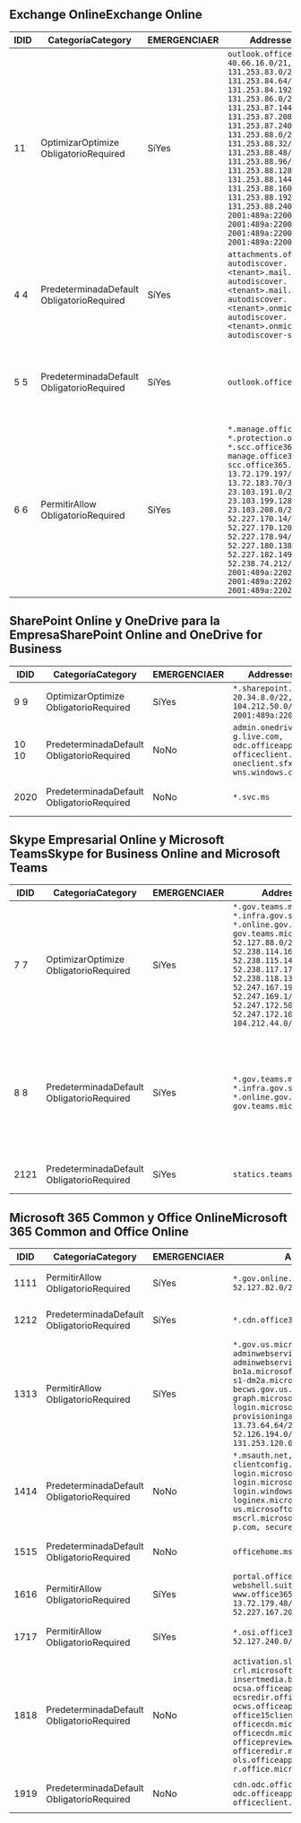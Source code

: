 <!--THIS FILE IS AUTOMATICALLY GENERATED. MANUAL CHANGES WILL BE OVERWRITTEN.-->
<!--Please contact the Office 365 Endpoints team with any questions.-->
<!--USGovGCCHigh endpoints version 2019072900-->
<!--File generated 2019-08-21 08:00:12.4601-->

## <a name="exchange-online"></a><span data-ttu-id="d55c8-101">Exchange Online</span><span class="sxs-lookup"><span data-stu-id="d55c8-101">Exchange Online</span></span>

<span data-ttu-id="d55c8-102">ID</span><span class="sxs-lookup"><span data-stu-id="d55c8-102">ID</span></span> | <span data-ttu-id="d55c8-103">Categoría</span><span class="sxs-lookup"><span data-stu-id="d55c8-103">Category</span></span> | <span data-ttu-id="d55c8-104">EMERGENCIA</span><span class="sxs-lookup"><span data-stu-id="d55c8-104">ER</span></span> | <span data-ttu-id="d55c8-105">Addresses</span><span class="sxs-lookup"><span data-stu-id="d55c8-105">Addresses</span></span> | <span data-ttu-id="d55c8-106">Puertos</span><span class="sxs-lookup"><span data-stu-id="d55c8-106">Ports</span></span>
-- | -------------------- | --- | ------------------------------------------------------------------------------------------------------------------------------------------------------------------------------------------------------------------------------------------------------------------------------------------------------------------------------------------------------------------------------------------------------------------------------------------------ | -------------------------------
<span data-ttu-id="d55c8-107">1</span><span class="sxs-lookup"><span data-stu-id="d55c8-107">1</span></span> | <span data-ttu-id="d55c8-108">Optimizar</span><span class="sxs-lookup"><span data-stu-id="d55c8-108">Optimize</span></span><BR><span data-ttu-id="d55c8-109">Obligatorio</span><span class="sxs-lookup"><span data-stu-id="d55c8-109">Required</span></span> | <span data-ttu-id="d55c8-110">Sí</span><span class="sxs-lookup"><span data-stu-id="d55c8-110">Yes</span></span> | `outlook.office365.us`<BR>`40.66.16.0/21, 131.253.83.0/26, 131.253.84.64/26, 131.253.84.192/26, 131.253.86.0/24, 131.253.87.144/28, 131.253.87.208/28, 131.253.87.240/28, 131.253.88.0/28, 131.253.88.32/28, 131.253.88.48/28, 131.253.88.96/28, 131.253.88.128/28, 131.253.88.144/28, 131.253.88.160/28, 131.253.88.192/28, 131.253.88.240/28, 2001:489a:2200:28::/62, 2001:489a:2200:3c::/62, 2001:489a:2200:44::/62, 2001:489a:2200:400::/56` | <span data-ttu-id="d55c8-111">**TCP:** 443, 80</span><span class="sxs-lookup"><span data-stu-id="d55c8-111">**TCP:** 443, 80</span></span>
<span data-ttu-id="d55c8-112">4 </span><span class="sxs-lookup"><span data-stu-id="d55c8-112">4</span></span> | <span data-ttu-id="d55c8-113">Predeterminada</span><span class="sxs-lookup"><span data-stu-id="d55c8-113">Default</span></span><BR><span data-ttu-id="d55c8-114">Obligatorio</span><span class="sxs-lookup"><span data-stu-id="d55c8-114">Required</span></span> | <span data-ttu-id="d55c8-115">Sí</span><span class="sxs-lookup"><span data-stu-id="d55c8-115">Yes</span></span> | `attachments.office365-net.us, autodiscover.<tenant>.mail.onmicrosoft.com, autodiscover.<tenant>.mail.onmicrosoft.us, autodiscover.<tenant>.onmicrosoft.com, autodiscover.<tenant>.onmicrosoft.us, autodiscover-s.office365.us` | <span data-ttu-id="d55c8-116">**TCP:** 443, 80</span><span class="sxs-lookup"><span data-stu-id="d55c8-116">**TCP:** 443, 80</span></span>
<span data-ttu-id="d55c8-117">5 </span><span class="sxs-lookup"><span data-stu-id="d55c8-117">5</span></span> | <span data-ttu-id="d55c8-118">Predeterminada</span><span class="sxs-lookup"><span data-stu-id="d55c8-118">Default</span></span><BR><span data-ttu-id="d55c8-119">Obligatorio</span><span class="sxs-lookup"><span data-stu-id="d55c8-119">Required</span></span> | <span data-ttu-id="d55c8-120">Sí</span><span class="sxs-lookup"><span data-stu-id="d55c8-120">Yes</span></span> | `outlook.office365.us` | <span data-ttu-id="d55c8-121">**TCP:** 143, 25, 587, 993, 995</span><span class="sxs-lookup"><span data-stu-id="d55c8-121">**TCP:** 143, 25, 587, 993, 995</span></span>
<span data-ttu-id="d55c8-122">6 </span><span class="sxs-lookup"><span data-stu-id="d55c8-122">6</span></span> | <span data-ttu-id="d55c8-123">Permitir</span><span class="sxs-lookup"><span data-stu-id="d55c8-123">Allow</span></span><BR><span data-ttu-id="d55c8-124">Obligatorio</span><span class="sxs-lookup"><span data-stu-id="d55c8-124">Required</span></span> | <span data-ttu-id="d55c8-125">Sí</span><span class="sxs-lookup"><span data-stu-id="d55c8-125">Yes</span></span> | `*.manage.office365.us, *.protection.office365.us, *.scc.office365.us, manage.office365.us, scc.office365.us`<BR>`13.72.179.197/32, 13.72.183.70/32, 23.103.191.0/24, 23.103.199.128/25, 23.103.208.0/22, 52.227.170.14/32, 52.227.170.120/32, 52.227.178.94/32, 52.227.180.138/32, 52.227.182.149/32, 52.238.74.212/32, 2001:489a:2202:4::/62, 2001:489a:2202:c::/62, 2001:489a:2202:2000::/63` | <span data-ttu-id="d55c8-126">**TCP:** 25, 443</span><span class="sxs-lookup"><span data-stu-id="d55c8-126">**TCP:** 25, 443</span></span>

## <a name="sharepoint-online-and-onedrive-for-business"></a><span data-ttu-id="d55c8-127">SharePoint Online y OneDrive para la Empresa</span><span class="sxs-lookup"><span data-stu-id="d55c8-127">SharePoint Online and OneDrive for Business</span></span>

<span data-ttu-id="d55c8-128">ID</span><span class="sxs-lookup"><span data-stu-id="d55c8-128">ID</span></span> | <span data-ttu-id="d55c8-129">Categoría</span><span class="sxs-lookup"><span data-stu-id="d55c8-129">Category</span></span> | <span data-ttu-id="d55c8-130">EMERGENCIA</span><span class="sxs-lookup"><span data-stu-id="d55c8-130">ER</span></span> | <span data-ttu-id="d55c8-131">Addresses</span><span class="sxs-lookup"><span data-stu-id="d55c8-131">Addresses</span></span> | <span data-ttu-id="d55c8-132">Puertos</span><span class="sxs-lookup"><span data-stu-id="d55c8-132">Ports</span></span>
-- | -------------------- | --- | ----------------------------------------------------------------------------------------------------------------------- | ----------------
<span data-ttu-id="d55c8-133">9 </span><span class="sxs-lookup"><span data-stu-id="d55c8-133">9</span></span> | <span data-ttu-id="d55c8-134">Optimizar</span><span class="sxs-lookup"><span data-stu-id="d55c8-134">Optimize</span></span><BR><span data-ttu-id="d55c8-135">Obligatorio</span><span class="sxs-lookup"><span data-stu-id="d55c8-135">Required</span></span> | <span data-ttu-id="d55c8-136">Sí</span><span class="sxs-lookup"><span data-stu-id="d55c8-136">Yes</span></span> | `*.sharepoint.us`<BR>`20.34.8.0/22, 104.212.50.0/23, 2001:489a:2204:2::/63` | <span data-ttu-id="d55c8-137">**TCP:** 443, 80</span><span class="sxs-lookup"><span data-stu-id="d55c8-137">**TCP:** 443, 80</span></span>
<span data-ttu-id="d55c8-138">10 </span><span class="sxs-lookup"><span data-stu-id="d55c8-138">10</span></span> | <span data-ttu-id="d55c8-139">Predeterminada</span><span class="sxs-lookup"><span data-stu-id="d55c8-139">Default</span></span><BR><span data-ttu-id="d55c8-140">Obligatorio</span><span class="sxs-lookup"><span data-stu-id="d55c8-140">Required</span></span> | <span data-ttu-id="d55c8-141">No</span><span class="sxs-lookup"><span data-stu-id="d55c8-141">No</span></span> | `admin.onedrive.us, g.live.com, odc.officeapps.live.com, officeclient.microsoft.com, oneclient.sfx.ms, wns.windows.com` | <span data-ttu-id="d55c8-142">**TCP:** 443, 80</span><span class="sxs-lookup"><span data-stu-id="d55c8-142">**TCP:** 443, 80</span></span>
<span data-ttu-id="d55c8-143">20</span><span class="sxs-lookup"><span data-stu-id="d55c8-143">20</span></span> | <span data-ttu-id="d55c8-144">Predeterminada</span><span class="sxs-lookup"><span data-stu-id="d55c8-144">Default</span></span><BR><span data-ttu-id="d55c8-145">Obligatorio</span><span class="sxs-lookup"><span data-stu-id="d55c8-145">Required</span></span> | <span data-ttu-id="d55c8-146">No</span><span class="sxs-lookup"><span data-stu-id="d55c8-146">No</span></span> | `*.svc.ms` | <span data-ttu-id="d55c8-147">**TCP:** 443, 80</span><span class="sxs-lookup"><span data-stu-id="d55c8-147">**TCP:** 443, 80</span></span>

## <a name="skype-for-business-online-and-microsoft-teams"></a><span data-ttu-id="d55c8-148">Skype Empresarial Online y Microsoft Teams</span><span class="sxs-lookup"><span data-stu-id="d55c8-148">Skype for Business Online and Microsoft Teams</span></span>

<span data-ttu-id="d55c8-149">ID</span><span class="sxs-lookup"><span data-stu-id="d55c8-149">ID</span></span> | <span data-ttu-id="d55c8-150">Categoría</span><span class="sxs-lookup"><span data-stu-id="d55c8-150">Category</span></span> | <span data-ttu-id="d55c8-151">EMERGENCIA</span><span class="sxs-lookup"><span data-stu-id="d55c8-151">ER</span></span> | <span data-ttu-id="d55c8-152">Addresses</span><span class="sxs-lookup"><span data-stu-id="d55c8-152">Addresses</span></span> | <span data-ttu-id="d55c8-153">Puertos</span><span class="sxs-lookup"><span data-stu-id="d55c8-153">Ports</span></span>
-- | -------------------- | --- | --------------------------------------------------------------------------------------------------------------------------------------------------------------------------------------------------------------------------------------------------------------------------------------------------------------------------------- | --------------------------------------------------
<span data-ttu-id="d55c8-154">7 </span><span class="sxs-lookup"><span data-stu-id="d55c8-154">7</span></span> | <span data-ttu-id="d55c8-155">Optimizar</span><span class="sxs-lookup"><span data-stu-id="d55c8-155">Optimize</span></span><BR><span data-ttu-id="d55c8-156">Obligatorio</span><span class="sxs-lookup"><span data-stu-id="d55c8-156">Required</span></span> | <span data-ttu-id="d55c8-157">Sí</span><span class="sxs-lookup"><span data-stu-id="d55c8-157">Yes</span></span> | `*.gov.teams.microsoft.us, *.infra.gov.skypeforbusiness.us, *.online.gov.skypeforbusiness.us, gov.teams.microsoft.us`<BR>`52.127.88.0/21, 52.238.114.160/32, 52.238.115.146/32, 52.238.117.171/32, 52.238.118.132/32, 52.247.167.192/32, 52.247.169.1/32, 52.247.172.50/32, 52.247.172.103/32, 104.212.44.0/22, 195.134.228.0/22` | <span data-ttu-id="d55c8-158">**TCP:** 443, 80</span><span class="sxs-lookup"><span data-stu-id="d55c8-158">**TCP:** 443, 80</span></span><BR><span data-ttu-id="d55c8-159">**UDP:** 3478</span><span class="sxs-lookup"><span data-stu-id="d55c8-159">**UDP:** 3478</span></span>
<span data-ttu-id="d55c8-160">8 </span><span class="sxs-lookup"><span data-stu-id="d55c8-160">8</span></span> | <span data-ttu-id="d55c8-161">Predeterminada</span><span class="sxs-lookup"><span data-stu-id="d55c8-161">Default</span></span><BR><span data-ttu-id="d55c8-162">Obligatorio</span><span class="sxs-lookup"><span data-stu-id="d55c8-162">Required</span></span> | <span data-ttu-id="d55c8-163">Sí</span><span class="sxs-lookup"><span data-stu-id="d55c8-163">Yes</span></span> | `*.gov.teams.microsoft.us, *.infra.gov.skypeforbusiness.us, *.online.gov.skypeforbusiness.us, gov.teams.microsoft.us` | <span data-ttu-id="d55c8-164">**TCP:** 5061, 50000-59999</span><span class="sxs-lookup"><span data-stu-id="d55c8-164">**TCP:** 5061, 50000-59999</span></span><BR><span data-ttu-id="d55c8-165">**UDP:** 50000-59999</span><span class="sxs-lookup"><span data-stu-id="d55c8-165">**UDP:** 50000-59999</span></span>
<span data-ttu-id="d55c8-166">21</span><span class="sxs-lookup"><span data-stu-id="d55c8-166">21</span></span> | <span data-ttu-id="d55c8-167">Predeterminada</span><span class="sxs-lookup"><span data-stu-id="d55c8-167">Default</span></span><BR><span data-ttu-id="d55c8-168">Obligatorio</span><span class="sxs-lookup"><span data-stu-id="d55c8-168">Required</span></span> | <span data-ttu-id="d55c8-169">Sí</span><span class="sxs-lookup"><span data-stu-id="d55c8-169">Yes</span></span> | `statics.teams.microsoft.com` | <span data-ttu-id="d55c8-170">**TCP:** 443</span><span class="sxs-lookup"><span data-stu-id="d55c8-170">**TCP:** 443</span></span>

## <a name="microsoft-365-common-and-office-online"></a><span data-ttu-id="d55c8-171">Microsoft 365 Common y Office Online</span><span class="sxs-lookup"><span data-stu-id="d55c8-171">Microsoft 365 Common and Office Online</span></span>

<span data-ttu-id="d55c8-172">ID</span><span class="sxs-lookup"><span data-stu-id="d55c8-172">ID</span></span> | <span data-ttu-id="d55c8-173">Categoría</span><span class="sxs-lookup"><span data-stu-id="d55c8-173">Category</span></span> | <span data-ttu-id="d55c8-174">EMERGENCIA</span><span class="sxs-lookup"><span data-stu-id="d55c8-174">ER</span></span> | <span data-ttu-id="d55c8-175">Addresses</span><span class="sxs-lookup"><span data-stu-id="d55c8-175">Addresses</span></span> | <span data-ttu-id="d55c8-176">Puertos</span><span class="sxs-lookup"><span data-stu-id="d55c8-176">Ports</span></span>
-- | ------------------- | --- | ---------------------------------------------------------------------------------------------------------------------------------------------------------------------------------------------------------------------------------------------------------------------------------------------------------------------------------------------------------------------------------------------- | ----------------
<span data-ttu-id="d55c8-177">11</span><span class="sxs-lookup"><span data-stu-id="d55c8-177">11</span></span> | <span data-ttu-id="d55c8-178">Permitir</span><span class="sxs-lookup"><span data-stu-id="d55c8-178">Allow</span></span><BR><span data-ttu-id="d55c8-179">Obligatorio</span><span class="sxs-lookup"><span data-stu-id="d55c8-179">Required</span></span> | <span data-ttu-id="d55c8-180">Sí</span><span class="sxs-lookup"><span data-stu-id="d55c8-180">Yes</span></span> | `*.gov.online.office365.us`<BR>`52.127.82.0/23` | <span data-ttu-id="d55c8-181">**TCP:** 443</span><span class="sxs-lookup"><span data-stu-id="d55c8-181">**TCP:** 443</span></span>
<span data-ttu-id="d55c8-182">12</span><span class="sxs-lookup"><span data-stu-id="d55c8-182">12</span></span> | <span data-ttu-id="d55c8-183">Predeterminada</span><span class="sxs-lookup"><span data-stu-id="d55c8-183">Default</span></span><BR><span data-ttu-id="d55c8-184">Obligatorio</span><span class="sxs-lookup"><span data-stu-id="d55c8-184">Required</span></span> | <span data-ttu-id="d55c8-185">Sí</span><span class="sxs-lookup"><span data-stu-id="d55c8-185">Yes</span></span> | `*.cdn.office365.us` | <span data-ttu-id="d55c8-186">**TCP:** 443</span><span class="sxs-lookup"><span data-stu-id="d55c8-186">**TCP:** 443</span></span>
<span data-ttu-id="d55c8-187">13</span><span class="sxs-lookup"><span data-stu-id="d55c8-187">13</span></span> | <span data-ttu-id="d55c8-188">Permitir</span><span class="sxs-lookup"><span data-stu-id="d55c8-188">Allow</span></span><BR><span data-ttu-id="d55c8-189">Obligatorio</span><span class="sxs-lookup"><span data-stu-id="d55c8-189">Required</span></span> | <span data-ttu-id="d55c8-190">Sí</span><span class="sxs-lookup"><span data-stu-id="d55c8-190">Yes</span></span> | `*.gov.us.microsoftonline.com, adminwebservice.gov.us.microsoftonline.com, adminwebservice-s1-bn1a.microsoftonline.com, adminwebservice-s1-dm2a.microsoftonline.com, becws.gov.us.microsoftonline.com, graph.microsoft.us, login.microsoftonline.us, provisioningapi.gov.us.microsoftonline.com`<BR>`13.73.64.64/26, 13.73.208.128/25, 52.126.194.0/23, 52.244.120.128/25, 131.253.120.0/24` | <span data-ttu-id="d55c8-191">**TCP:** 443</span><span class="sxs-lookup"><span data-stu-id="d55c8-191">**TCP:** 443</span></span>
<span data-ttu-id="d55c8-192">14</span><span class="sxs-lookup"><span data-stu-id="d55c8-192">14</span></span> | <span data-ttu-id="d55c8-193">Predeterminada</span><span class="sxs-lookup"><span data-stu-id="d55c8-193">Default</span></span><BR><span data-ttu-id="d55c8-194">Obligatorio</span><span class="sxs-lookup"><span data-stu-id="d55c8-194">Required</span></span> | <span data-ttu-id="d55c8-195">No</span><span class="sxs-lookup"><span data-stu-id="d55c8-195">No</span></span> | `*.msauth.net, *.msftauth.net, clientconfig.microsoftonline-p.net, login.microsoftonline.com, login.microsoftonline-p.com, login.windows.net, loginex.microsoftonline.com, login-us.microsoftonline.com, mscrl.microsoft.com, nexus.microsoftonline-p.com, secure.aadcdn.microsoftonline-p.com` | <span data-ttu-id="d55c8-196">**TCP:** 443</span><span class="sxs-lookup"><span data-stu-id="d55c8-196">**TCP:** 443</span></span>
<span data-ttu-id="d55c8-197">15</span><span class="sxs-lookup"><span data-stu-id="d55c8-197">15</span></span> | <span data-ttu-id="d55c8-198">Predeterminada</span><span class="sxs-lookup"><span data-stu-id="d55c8-198">Default</span></span><BR><span data-ttu-id="d55c8-199">Obligatorio</span><span class="sxs-lookup"><span data-stu-id="d55c8-199">Required</span></span> | <span data-ttu-id="d55c8-200">No</span><span class="sxs-lookup"><span data-stu-id="d55c8-200">No</span></span> | `officehome.msocdn.us, prod.msocdn.us` | <span data-ttu-id="d55c8-201">**TCP:** 443, 80</span><span class="sxs-lookup"><span data-stu-id="d55c8-201">**TCP:** 443, 80</span></span>
<span data-ttu-id="d55c8-202">16</span><span class="sxs-lookup"><span data-stu-id="d55c8-202">16</span></span> | <span data-ttu-id="d55c8-203">Permitir</span><span class="sxs-lookup"><span data-stu-id="d55c8-203">Allow</span></span><BR><span data-ttu-id="d55c8-204">Obligatorio</span><span class="sxs-lookup"><span data-stu-id="d55c8-204">Required</span></span> | <span data-ttu-id="d55c8-205">Sí</span><span class="sxs-lookup"><span data-stu-id="d55c8-205">Yes</span></span> | `portal.office365.us, webshell.suite.office365.us, www.office365.us`<BR>`13.72.179.48/32, 13.72.188.8/32, 52.227.167.206/32, 52.227.170.242/32` | <span data-ttu-id="d55c8-206">**TCP:** 443, 80</span><span class="sxs-lookup"><span data-stu-id="d55c8-206">**TCP:** 443, 80</span></span>
<span data-ttu-id="d55c8-207">17</span><span class="sxs-lookup"><span data-stu-id="d55c8-207">17</span></span> | <span data-ttu-id="d55c8-208">Permitir</span><span class="sxs-lookup"><span data-stu-id="d55c8-208">Allow</span></span><BR><span data-ttu-id="d55c8-209">Obligatorio</span><span class="sxs-lookup"><span data-stu-id="d55c8-209">Required</span></span> | <span data-ttu-id="d55c8-210">Sí</span><span class="sxs-lookup"><span data-stu-id="d55c8-210">Yes</span></span> | `*.osi.office365.us`<BR>`52.127.240.0/20` | <span data-ttu-id="d55c8-211">**TCP:** 443</span><span class="sxs-lookup"><span data-stu-id="d55c8-211">**TCP:** 443</span></span>
<span data-ttu-id="d55c8-212">18</span><span class="sxs-lookup"><span data-stu-id="d55c8-212">18</span></span> | <span data-ttu-id="d55c8-213">Predeterminada</span><span class="sxs-lookup"><span data-stu-id="d55c8-213">Default</span></span><BR><span data-ttu-id="d55c8-214">Obligatorio</span><span class="sxs-lookup"><span data-stu-id="d55c8-214">Required</span></span> | <span data-ttu-id="d55c8-215">No</span><span class="sxs-lookup"><span data-stu-id="d55c8-215">No</span></span> | `activation.sls.microsoft.com, crl.microsoft.com, go.microsoft.com, insertmedia.bing.office.net, ocsa.officeapps.live.com, ocsredir.officeapps.live.com, ocws.officeapps.live.com, office15client.microsoft.com, officecdn.microsoft.com, officecdn.microsoft.com.edgesuite.net, officepreviewredir.microsoft.com, officeredir.microsoft.com, ols.officeapps.live.com, r.office.microsoft.com` | <span data-ttu-id="d55c8-216">**TCP:** 443, 80</span><span class="sxs-lookup"><span data-stu-id="d55c8-216">**TCP:** 443, 80</span></span>
<span data-ttu-id="d55c8-217">19</span><span class="sxs-lookup"><span data-stu-id="d55c8-217">19</span></span> | <span data-ttu-id="d55c8-218">Predeterminada</span><span class="sxs-lookup"><span data-stu-id="d55c8-218">Default</span></span><BR><span data-ttu-id="d55c8-219">Obligatorio</span><span class="sxs-lookup"><span data-stu-id="d55c8-219">Required</span></span> | <span data-ttu-id="d55c8-220">No</span><span class="sxs-lookup"><span data-stu-id="d55c8-220">No</span></span> | `cdn.odc.officeapps.live.com, odc.officeapps.live.com, officeclient.microsoft.com` | <span data-ttu-id="d55c8-221">**TCP:** 443, 80</span><span class="sxs-lookup"><span data-stu-id="d55c8-221">**TCP:** 443, 80</span></span>
